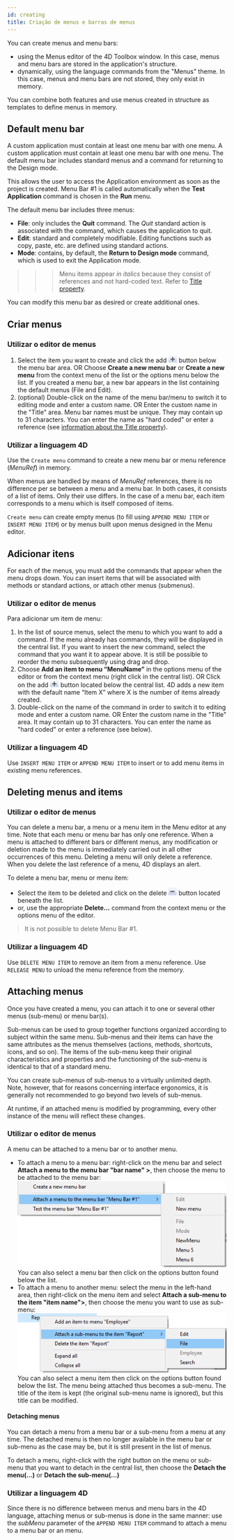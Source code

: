 ```yaml
---
id: creating
title: Criação de menus e barras de menus
---
```


You can create menus and menu bars:

- using the Menus editor of the 4D Toolbox window. In this case, menus and menu bars are stored in the application's structure.
- dynamically, using the language commands from the "Menus" theme. In this case, menus and menu bars are not stored, they only exist in memory.

You can combine both features and use menus created in structure as templates to define menus in memory.

## Default menu bar

A custom application must contain at least one menu bar with one menu. A custom application must contain at least one menu bar with one menu. The default menu bar includes standard menus and a command for returning to the Design mode.

This allows the user to access the Application environment as soon as the project is created. Menu Bar #1 is called automatically when the **Test Application** command is chosen in the **Run** menu.

The default menu bar includes three menus:

- **File**: only includes the **Quit** command. The *Quit* standard action is associated with the command, which causes the application to quit.
- **Edit**: standard and completely modifiable. Editing functions such as copy, paste, etc. are defined using standard actions.
- **Mode**: contains, by default, the **Return to Design mode** command, which is used to exit the Application mode.
> > > Menu items appear *in italics* because they consist of references and not hard-coded text. Refer to [Title property](properties.md#title).

You can modify this menu bar as desired or create additional ones.

## Criar menus

### Utilizar o editor de menus

1. Select the item you want to create and click the add ![](../assets/en/Menus/PlussNew.png) button below the menu bar area. OR Choose **Create a new menu bar** or **Create a new menu** from the context menu of the list or the options menu below the list. If you created a menu bar, a new bar appears in the list containing the default menus (File and Edit).
2. (optional) Double-click on the name of the menu bar/menu to switch it to editing mode and enter a custom name. OR Enter the custom name in the "Title" area. Menu bar names must be unique. They may contain up to 31 characters. You can enter the name as "hard coded" or enter a reference (see [information about the Title property](properties.md#title)).

### Utilizar a linguagem 4D

Use the `Create menu` command to create a new menu bar or menu reference (*MenuRef*) in memory.

When menus are handled by means of *MenuRef* references, there is no difference per se between a menu and a menu bar. In both cases, it consists of a list of items. Only their use differs. In the case of a menu bar, each item corresponds to a menu which is itself composed of items.

`Create menu` can create empty menus (to fill using `APPEND MENU ITEM` or `INSERT MENU ITEM`) or by menus built upon menus designed in the Menu editor.

## Adicionar itens

For each of the menus, you must add the commands that appear when the menu drops down. You can insert items that will be associated with methods or standard actions, or attach other menus (submenus).

### Utilizar o editor de menus

Para adicionar um item de menu:

1. In the list of source menus, select the menu to which you want to add a command. If the menu already has commands, they will be displayed in the central list. If you want to insert the new command, select the command that you want it to appear above. It is still be possible to reorder the menu subsequently using drag and drop.
2. Choose **Add an item to menu “MenuName”** in the options menu of the editor or from the context menu (right click in the central list). OR Click on the add ![](../assets/en/Menus/PlussNew.png) button located below the central list. 4D adds a new item with the default name “Item X” where X is the number of items already created.
3. Double-click on the name of the command in order to switch it to editing mode and enter a custom name. OR Enter the custom name in the "Title" area. It may contain up to 31 characters. You can enter the name as "hard coded" or enter a reference (see below).

### Utilizar a linguagem 4D

Use `INSERT MENU ITEM` or `APPEND MENU ITEM` to insert or to add menu items in existing menu references.

## Deleting menus and items

### Utilizar o editor de menus

You can delete a menu bar, a menu or a menu item in the Menu editor at any time. Note that each menu or menu bar has only one reference. When a menu is attached to different bars or different menus, any modification or deletion made to the menu is immediately carried out in all other occurrences of this menu. Deleting a menu will only delete a reference. When you delete the last reference of a menu, 4D displays an alert.

To delete a menu bar, menu or menu item:

- Select the item to be deleted and click on the delete ![](../assets/en/Menus/MinussNew.png) button located beneath the list.
- or, use the appropriate **Delete...**  command from the context menu or the options menu of the editor.

> It is not possible to delete Menu Bar #1.

### Utilizar a linguagem 4D

Use `DELETE MENU ITEM` to remove an item from a menu reference. Use `RELEASE MENU` to unload the menu reference from the memory.

## Attaching menus

Once you have created a menu, you can attach it to one or several other menus (sub-menu) or menu bar(s).

Sub-menus can be used to group together functions organized according to subject within the same menu. Sub-menus and their items can have the same attributes as the menus themselves (actions, methods, shortcuts, icons, and so on). The items of the sub-menu keep their original characteristics and properties and the functioning of the sub-menu is identical to that of a standard menu.

You can create sub-menus of sub-menus to a virtually unlimited depth. Note, however, that for reasons concerning interface ergonomics, it is generally not recommended to go beyond two levels of sub-menus.

At runtime, if an attached menu is modified by programming, every other instance of the menu will reflect these changes.

### Utilizar o editor de menus

A menu can be attached to a menu bar or to another menu.

- To attach a menu to a menu bar: right-click on the menu bar and select **Attach a menu to the menu bar "bar name" >**, then choose the menu to be attached to the menu bar: ![](../assets/en/Menus/attach.png) You can also select a menu bar then click on the options button found below the list.
- To attach a menu to another menu: select the menu in the left-hand area, then right-click on the menu item and select **Attach a sub-menu to the item "item name">**, then choose the menu you want to use as sub-menu:  
  ![](../assets/en/Menus/attach2.png) You can also select a menu item then click on the options button found below the list. The menu being attached thus becomes a sub-menu. The title of the item is kept (the original sub-menu name is ignored), but this title can be modified.

#### Detaching menus

You can detach a menu from a menu bar or a sub-menu from a menu at any time. The detached menu is then no longer available in the menu bar or sub-menu as the case may be, but it is still present in the list of menus.

To detach a menu, right-click with the right button on the menu or sub-menu that you want to detach in the central list, then choose the **Detach the menu(...)** or **Detach the sub-menu(...)**

### Utilizar a linguagem 4D

Since there is no difference between menus and menu bars in the 4D language, attaching menus or sub-menus is done in the same manner: use the *subMenu* parameter of the `APPEND MENU ITEM` command to attach a menu to a menu bar or an menu.  
